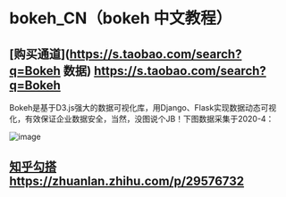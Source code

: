 # bokeh_CN（bokeh 中文教程）  
## [购买通道](https://s.taobao.com/search?q=Bokeh 数据) https://s.taobao.com/search?q=Bokeh  


Bokeh是基于D3.js强大的数据可视化库，用Django、Flask实现数据动态可视化，有效保证企业数据安全，当然，没图说个JB！下图数据采集于2020-4：

 

![image](https://pic3.zhimg.com/80/v2-c66cc9761380d8c95032714bca76307e_720w.jpg)

 
 
## [知乎勾搭](https://zhuanlan.zhihu.com/p/29576732) https://zhuanlan.zhihu.com/p/29576732
